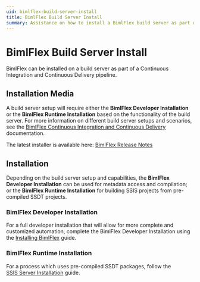 ```yaml
---
uid: bimlflex-build-server-install
title: BimlFlex Build Server Install
summary: Assistance on how to install a BimlFlex build server as part of a CI/CD pipeline
---
```

# BimlFlex Build Server Install

BimlFlex can be installed on a build server as part of a Continuous Integration and Continuous Delivery pipeline.

## Installation Media

A build server setup will require either the **BimlFlex Developer Installation** or the **BimlFlex Runtime Installation** based on the functionality of the build server. For more information on different build server setups and scenarios, see the [BimlFlex Continuous Integration and Continuous Delivery](xref:bimlflex-adf-continuous-integration-and-continuous-delivery) documentation.  

The latest installer is available here: [BimlFlex Release Notes](xref:bimlflex-release-notes)

## Installation

Depending on the build server setup and capabilities, the **BimlFlex Developer Installation** can be used for metadata access and compilation; or the **BimlFlex Runtime Installation** for building SSIS projects from pre-compiled SSDT projects.

### BimlFlex Developer Installation

For a full developer installation that will allow for more complete and customized automation, complete the BimlFlex Developer Installation using the [Installing BimlFlex](xref:bimlflex-installing-bimlflex) guide.

### BimlFlex Runtime Installation

For a process which uses pre-compiled SSDT packages, follow the [SSIS Server Installation](xref:bimlflex-ssis-server-install) guide.

